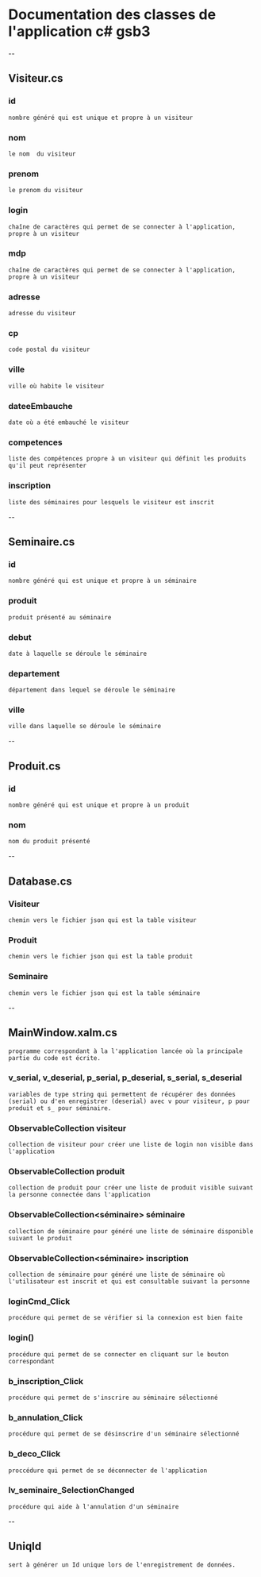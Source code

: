 # Documentation des classes de l'application c# gsb3
--
## Visiteur.cs 

### id
    nombre généré qui est unique et propre à un visiteur
### nom 
    le nom  du visiteur
### prenom
    le prenom du visiteur
### login
    chaîne de caractères qui permet de se connecter à l'application, propre à un visiteur
### mdp
    chaîne de caractères qui permet de se connecter à l'application, propre à un visiteur
### adresse
    adresse du visiteur
### cp
    code postal du visiteur
### ville
    ville où habite le visiteur
### dateeEmbauche
    date où a été embauché le visiteur
### competences
    liste des compétences propre à un visiteur qui définit les produits qu'il peut représenter
### inscription
    liste des séminaires pour lesquels le visiteur est inscrit
--
## Seminaire.cs

### id
    nombre généré qui est unique et propre à un séminaire
### produit
    produit présenté au séminaire
### debut
    date à laquelle se déroule le séminaire
### departement
    département dans lequel se déroule le séminaire
### ville
    ville dans laquelle se déroule le séminaire
--
## Produit.cs

### id
    nombre généré qui est unique et propre à un produit
### nom
    nom du produit présenté
--
## Database.cs

### Visiteur
    chemin vers le fichier json qui est la table visiteur
### Produit
    chemin vers le fichier json qui est la table produit
### Seminaire
    chemin vers le fichier json qui est la table séminaire
--
## MainWindow.xalm.cs
    programme correspondant à la l'application lancée où la principale partie du code est écrite.
### v_serial, v_deserial, p_serial, p_deserial, s_serial, s_deserial
    variables de type string qui permettent de récupérer des données (serial) ou d'en enregistrer (deserial) avec v pour visiteur, p pour produit et s_ pour séminaire.
### ObservableCollection<Visiteur> visiteur
    collection de visiteur pour créer une liste de login non visible dans l'application
### ObservableCollection<Produit> produit
    collection de produit pour créer une liste de produit visible suivant la personne connectée dans l'application
### ObservableCollection<séminaire> séminaire
    collection de séminaire pour généré une liste de séminaire disponible suivant le produit
### ObservableCollection<séminaire> inscription
    collection de séminaire pour généré une liste de séminaire où l'utilisateur est inscrit et qui est consultable suivant la personne
### loginCmd_Click
    procédure qui permet de se vérifier si la connexion est bien faite
### login()
    procédure qui permet de se connecter en cliquant sur le bouton correspondant
### b_inscription_Click
    procédure qui permet de s'inscrire au séminaire sélectionné
### b_annulation_Click
    procédure qui permet de se désinscrire d'un séminaire sélectionné
### b_deco_Click
    proccédure qui permet de se déconnecter de l'application
### lv_seminaire_SelectionChanged
    procédure qui aide à l'annulation d'un séminaire
--
## UniqId
    sert à générer un Id unique lors de l'enregistrement de données.

